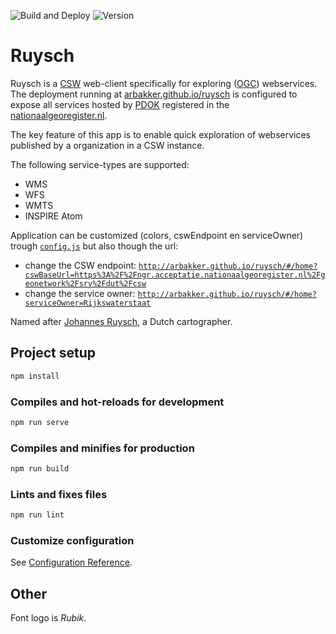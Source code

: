 ![Build and Deploy](https://github.com/arbakker/pdok-services/workflows/Build%20and%20Deploy/badge.svg)
![Version](https://img.shields.io/badge/version-0.1.0.alpha-yellow)

# Ruysch

Ruysch is a [CSW](https://en.wikipedia.org/wiki/Catalogue_Service_for_the_Web) web-client specifically for exploring ([OGC](https://en.wikipedia.org/wiki/Open_Geospatial_Consortium)) webservices. The deployment running at [arbakker.github.io/ruysch](arbakker.github.io/ruysch) is configured to expose all services hosted by [PDOK](https://www.pdok.nl/) registered in the [nationaalgeoregister.nl](https://nationaalgeoregister.nl/).

The key feature of this app is to enable quick exploration of webservices published by a organization in a CSW instance.

The following service-types are supported:

- WMS
- WFS
- WMTS
- INSPIRE Atom

Application can be customized (colors, cswEndpoint en serviceOwner) trough [`config.js`](https://github.com/arbakker/ruysch/blob/main/src/config.js) but also though the url:

- change the CSW endpoint: [`http://arbakker.github.io/ruysch/#/home?cswBaseUrl=https%3A%2F%2Fngr.acceptatie.nationaalgeoregister.nl%2Fgeonetwork%2Fsrv%2Fdut%2Fcsw`](http://arbakker.github.io/ruysch/#/home?cswBaseUrl=https%3A%2F%2Fngr.acceptatie.nationaalgeoregister.nl%2Fgeonetwork%2Fsrv%2Fdut%2Fcsw)
- change the service owner: [`http://arbakker.github.io/ruysch/#/home?serviceOwner=Rijkswaterstaat`](http://arbakker.github.io/ruysch/#/home?serviceOwner=Rijkswaterstaat)

Named after [Johannes Ruysch](https://en.wikipedia.org/wiki/Johannes_Ruysch), a Dutch cartographer. 

## Project setup

```bash
npm install
```

### Compiles and hot-reloads for development

```bash
npm run serve
```

### Compiles and minifies for production

```bash
npm run build
```

### Lints and fixes files

```bash
npm run lint
```

### Customize configuration

See [Configuration Reference](https://cli.vuejs.org/config/).

## Other

Font logo is _Rubik_.
